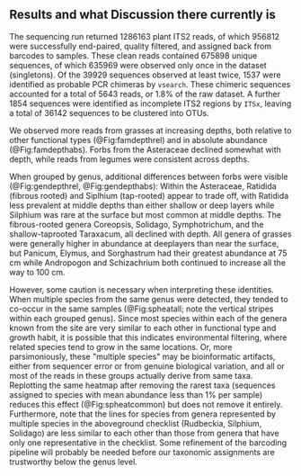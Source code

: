 
## Results and what Discussion there currently is

The sequencing run returned 1286163 plant ITS2 reads, of which 956812 were successfully end-paired, quality filtered, and assigned back from barcodes to samples. These clean reads contained 675898 unique sequences, of which 635969 were observed only once in the dataset (singletons). Of the 39929 sequences observed at least twice, 1537 were identified as probable PCR chimeras by `vsearch`. These chimeric sequences accounted for a total of 5643 reads, or 1.8% of the raw dataset. A further 1854 sequences were identified as incomplete ITS2 regions by `ITSx`, leaving a total of 36142 sequences to be clustered into OTUs. 

We observed more reads from grasses at increasing depths, both relative to other functional types (@Fig:famdepthrel) and in absolute abundance (@Fig:famdepthabs). Forbs from the Asteraceae declined somewhat with depth, while reads from legumes were consistent across depths.

When grouped by genus, additional differences between forbs were visible (@Fig:gendepthrel, @Fig:gendepthabs): Within the Asteraceae, Ratidida (fibrous rooted) and Siplhium (tap-rooted) appear to trade off, with Ratidida less prevalent at middle depths than either shallow or deep layers while Silphium was rare at the surface but most common at middle depths. The fibrous-rooted genera Coreopsis, Solidago, Symphotrichum, and the shallow-taprooted Taraxacum, all declined with depth. All genera of grasses were generally higher in abundance at deeplayers than near the surface, but Panicum, Elymus, and Sorghastrum had their greatest abundance at 75 cm while Andropogon and Schizachrium both continued to increase all the way to 100 cm.

However, some caution is necessary when interpreting these identities. When multiple species from the same genus were detected, they tended to co-occur in the same samples (@Fig:spheatall; note the vertical stripes within each grouped genus). Since most species within each of the genera known from the site are very similar to each other in functional type and growth habit, it is possible that this indicates environmental filtering, where related species tend to grow in the same locations. Or, more parsimoniously, these "multiple species" may be bioinformatic artifacts, either from sequencer error or from genuine biological variation, and all or most of the reads in these groups actually derive from same taxa. Replotting the same heatmap after removing the rarest taxa (sequences assigned to species with mean abundance less than 1% per sample) reduces this effect (@Fig:spheatcommon) but does not remove it entirely. Furthermore, note that the lines for species from genera represented by multiple species in the aboveground checklist (Rudbeckia, Silphium, Solidago) are less similar to each other than those from genera that have only one representative in the checklist. Some refinement of the barcoding pipeline will probably be needed before our taxonomic assignments are trustworthy below the genus level.